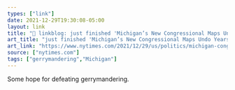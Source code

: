 ```yaml
---
types: ["link"]
date: 2021-12-29T19:30:08-05:00
layout: link
title: "🔗 linkblog: just finished 'Michigan’s New Congressional Maps Undo Years of Gerrymandering - The New York Times'"
art_title: "just finished 'Michigan’s New Congressional Maps Undo Years of Gerrymandering - The New York Times"
art_link: "https://www.nytimes.com/2021/12/29/us/politics/michigan-congressional-maps.html"
source: ["nytimes.com"]
tags: ["gerrymandering","Michigan"]
---
```

Some hope for defeating gerrymandering.
